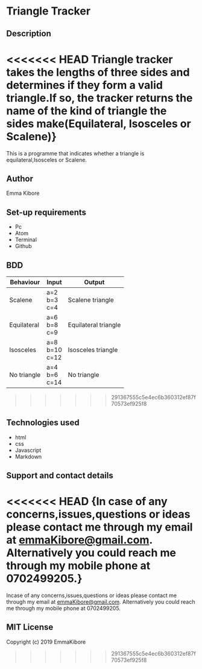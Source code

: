 # Triangle Tracker
## Description
<<<<<<< HEAD
Triangle tracker takes the lengths of three sides and determines if they form a valid triangle.If so, the tracker returns the name of the kind of triangle the sides make(Equilateral, Isosceles or Scalene)}
=======
 This is a programme that indicates whether a triangle is equilateral,Isosceles or Scalene.
## Author
Emma Kibore
## Set-up requirements
* Pc
* Atom 
* Terminal
* Github
## BDD 
| Behaviour | Input | Output |
| --- | --- | --- |
| Scalene | a=2<br>b=3<br>c=4 | Scalene triangle
| Equilateral | a=6<br>b=8<br>c=9 | Equilateral triangle
| Isosceles | a=8<br>b=10<br>c=12 | Isosceles triangle
| No triangle | a=4<br>b=6<br>c=14 | No triangle
>>>>>>> 291367555c5e4ec6b360312ef87f70573ef925f8
## Technologies used
* html
* css               
* Javascript
* Markdown
## Support and contact details
<<<<<<< HEAD
{In case of any concerns,issues,questions or ideas please contact me through my email at emmaKibore@gmail.com. Alternatively you could reach me through my mobile phone at 0702499205.}
=======
 Incase of any concerns,issues,questions or ideas please contact me through my email at emmaKibore@gmail.com. Alternatively you could reach me through my mobile phone at 0702499205.

## MIT License

Copyright (c) 2019 EmmaKibore
>>>>>>> 291367555c5e4ec6b360312ef87f70573ef925f8
